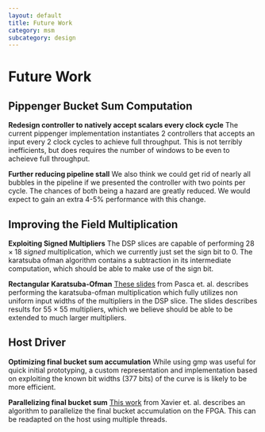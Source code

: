 ```yaml
---
layout: default
title: Future Work
category: msm
subcategory: design
---
```


# Future Work

## Pippenger Bucket Sum Computation

**Redesign controller to natively accept scalars every clock cycle** The
current pippenger implementation instantiates 2 controllers that accepts
an input every 2 clock cycles to achieve full throughput. This is not terribly
inefficients, but does requires the number of windows to be even to acheieve
full throughput.

**Further reducing pipeline stall** We also think we could get rid of nearly
all bubbles in the pipeline if we presented the controller with two points per
cycle.  The chances of both being a hazard are greatly reduced.  We would
expect to gain an extra 4-5% performance with this change.


## Improving the Field Multiplication

**Exploiting Signed Multipliers** The DSP slices are capable of performing
$28 × 18$ _signed_ multiplication, which we currently just set the sign bit to 0.
The karatsuba ofman algorithm contains a subtraction in its intermediate
computation, which should be able to make use of the sign bit.

**Rectangular Karatsuba-Ofman** [These slides](http://www.bogdan-pasca.org/resources/talks/Karatsuba.pdf)
from Pasca et. al. describes performing the karatsuba-ofman multiplication
which fully utilizes non uniform input widths of the multipliers in the DSP
slice. The slides describes results for $55 × 55$ multipliers, which we believe
should be able to be extended to much larger multipliers.

## Host Driver

**Optimizing final bucket sum accumulation** While using gmp was useful for
quick initial prototyping, a custom representation and implementation based on
exploiting the known bit widths (377 bits) of the curve is is likely to be more
efficient.

**Parallelizing final bucket sum** [This work](https://eprint.iacr.org/2022/999.pdf)
from Xavier et. al. describes an algorithm to parallelize the final bucket
accumulation on the FPGA. This can be readapted on the host using multiple
threads.
